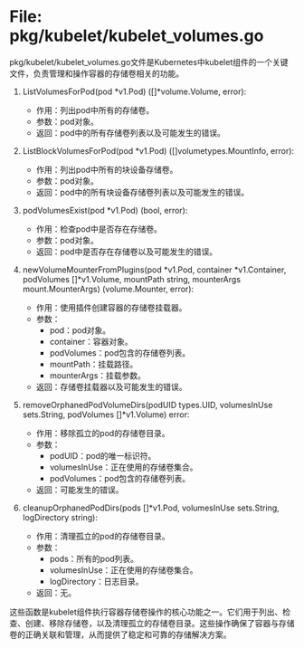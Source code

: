 # File: pkg/kubelet/kubelet_volumes.go

pkg/kubelet/kubelet_volumes.go文件是Kubernetes中kubelet组件的一个关键文件，负责管理和操作容器的存储卷相关的功能。

1. ListVolumesForPod(pod *v1.Pod) ([]*volume.Volume, error):
   - 作用：列出pod中所有的存储卷。
   - 参数：pod对象。
   - 返回：pod中的所有存储卷列表以及可能发生的错误。

2. ListBlockVolumesForPod(pod *v1.Pod) ([]volumetypes.MountInfo, error):
   - 作用：列出pod中所有的块设备存储卷。
   - 参数：pod对象。
   - 返回：pod中的所有块设备存储卷列表以及可能发生的错误。

3. podVolumesExist(pod *v1.Pod) (bool, error):
   - 作用：检查pod中是否存在存储卷。
   - 参数：pod对象。
   - 返回：pod中是否存在存储卷以及可能发生的错误。

4. newVolumeMounterFromPlugins(pod *v1.Pod, container *v1.Container, podVolumes []*v1.Volume, mountPath string, mounterArgs mount.MounterArgs) (volume.Mounter, error):
   - 作用：使用插件创建容器的存储卷挂载器。
   - 参数：
     - pod：pod对象。
     - container：容器对象。
     - podVolumes：pod包含的存储卷列表。
     - mountPath：挂载路径。
     - mounterArgs：挂载参数。
   - 返回：存储卷挂载器以及可能发生的错误。

5. removeOrphanedPodVolumeDirs(podUID types.UID, volumesInUse sets.String, podVolumes []*v1.Volume) error:
   - 作用：移除孤立的pod的存储卷目录。
   - 参数：
     - podUID：pod的唯一标识符。
     - volumesInUse：正在使用的存储卷集合。
     - podVolumes：pod包含的存储卷列表。
   - 返回：可能发生的错误。

6. cleanupOrphanedPodDirs(pods []*v1.Pod, volumesInUse sets.String, logDirectory string):
   - 作用：清理孤立的pod的存储卷目录。
   - 参数：
     - pods：所有的pod列表。
     - volumesInUse：正在使用的存储卷集合。
     - logDirectory：日志目录。
   - 返回：无。

这些函数是kubelet组件执行容器存储卷操作的核心功能之一。它们用于列出、检查、创建、移除存储卷，以及清理孤立的存储卷目录。这些操作确保了容器与存储卷的正确关联和管理，从而提供了稳定和可靠的存储解决方案。

